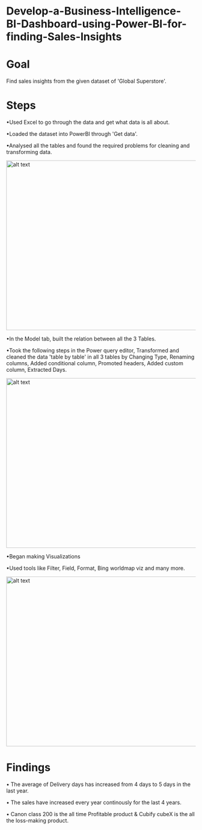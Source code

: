 # Develop-a-Business-Intelligence-BI-Dashboard-using-Power-BI-for-finding-Sales-Insights

# Goal

Find sales insights from the given dataset of 'Global Superstore'.

# Steps

•Used Excel to go through the data and get what data is all about.

•Loaded the dataset into PowerBI through 'Get data'.

•Analysed all the tables and found the required problems for cleaning and transforming data.

<img src="https://user-images.githubusercontent.com/50957958/132994422-468799f0-c15a-47dd-8591-72e82b17bc7a.PNG" alt="alt text" width="850" height="450">

•In the Model tab, built the relation between all the 3 Tables.

•Took the following steps in the Power query editor, Transformed and cleaned the data 'table by table' in all 3 tables by Changing Type, Renaming columns, Added conditional column, Promoted headers, Added custom column, Extracted Days.

<img src="https://user-images.githubusercontent.com/50957958/132994645-07a426d2-4aa8-4be1-be86-07bf9c7c0ea7.PNG" alt="alt text" width="850" height="450">

•Began making Visualizations

•Used tools like Filter, Field, Format, Bing worldmap viz and many more.

<img src="https://user-images.githubusercontent.com/50957958/132980167-35991237-ead3-48b1-94f8-87543a5bf33e.gif" alt="alt text" width="850" height="450">

# Findings

• The average of Delivery days has increased from 4 days to 5 days in the last year.

• The sales have increased every year continously for the last 4 years. 

• Canon class 200 is the all time Profitable product & Cubify cubeX is the all the loss-making product.




